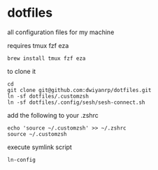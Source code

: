 # dotfiles
all configuration files for my machine

requires tmux fzf eza
```
brew install tmux fzf eza
```

to clone it 

```
cd
git clone git@github.com:dwiyanrp/dotfiles.git
ln -sf dotfiles/.customzsh
ln -sf dotfiles/.config/sesh/sesh-connect.sh
```

add the following to your .zshrc
```
echo 'source ~/.customzsh' >> ~/.zshrc
source ~/.customzsh
```

execute symlink script
```
ln-config
```
